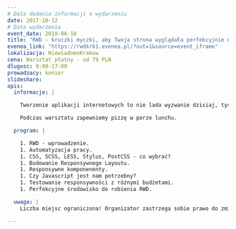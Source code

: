 ```yaml
---
# Data dodania informacji o wydarzeniu
date: 2017-10-12
# Data wydarzenia
event_date: 2018-06-10
title: "RWD - kruczki myczki, aby Twoja strona wyglądała perfekcyjnie na każdym urządzeniu"
evenea_link: "https://rwdkrk1.evenea.pl/?out=1&source=event_iframe"
lokalizacja: NiewiadomoKrakow
cena: Warsztat płatny - od 79 PLN
dlugosc: 9:00-17:00
prowadzacy: konior
slideshare:
opis:
  informacje: |

    Tworzenie aplikacji internetowych to nie lada wyzwanie dzisiaj, tysiące różnych urządzeń, różniących się od siebie wielkością, proporcjami, gęstością pikseli na ekranie oraz wspieraniem nowych standardów. Do tego dochodzą wymagania klientów, aby na każdym urządzeniu strona wyglądała tak samo, aby zapewnić użytkownikom tą samą jakość obsłgi przy korzystaniu z wielu urządzeń. Z pomocą przychodzą zasady Responsive Web Design, ale jak to robić dobrze? Co jest ważne? Co w ogóle jest możliwe? I czy w ogóle warto? Na warsztacie RWD nauczymy się poprawnie implementować rozwiązania, które pozwolą na ten sam 'user feeling' dla każdego naszego klienta. Dowiemy się jak zrobić 'pixel perfect' RWD, poznamy sposoby na testowanie naszego produktu na wielu urządzeniach jednocześnie oraz zautomatyzujemy cały ten proces. Znajomość HTML i CSS na podstawowym poziomie jest wymagana, aby móc w pełni czerpać korzyści z tego warsztatu. 

    Podczas warsztatu zapewniemy pizzę w porze lunchu.

  program: |

    1. RWD - wprowadzenie.
    1. Automatyzacja pracy.
    1. CSS, SCSS, LESS, Stylus, PostCSS - co wybrać?
    1. Budowanie Responsywnego Layoutu.
    1. Responsywne komponenenty.
    1. Czy Javascript jest nam potrzebny?
    1. Testowanie responsywności z różnymi budżetami.
    1. Perfekcyjne środowisko do robienia RWD.

  uwaga: |
    Liczba miejsc ograniczona! Organizator zastrzega sobie prawo do zmiany lokalizacji wydarzenia oraz jego odwołania w przypadku niezgłoszenia się minimalnej liczby uczestników.

---
```

